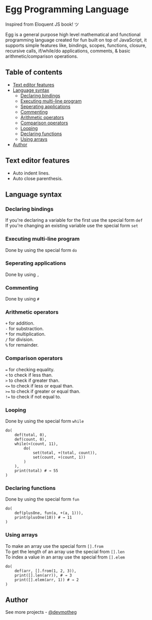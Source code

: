 # Egg Programming Language

Inspired from Eloquent JS book! ツ

Egg is a general purpose high level mathematical and functional programming language created for fun built on top of JavaScript, it supports simple features like, bindings, scopes, functions, closure, recursive calls, if/while/do applications, comments, & basic arithmetic/comparison operations.

## Table of contents

- [Text editor features](#text-editor-features)
- [Language syntax](#language-syntax)
  - [Declaring bindings](#declaring-bindings)
  - [Executing multi-line program](#executing-multi-line-program)
  - [Seperating applications](#seperating-applications)
  - [Commenting](#commenting)
  - [Arithmetic operators](#arithmetic-operators)
  - [Comparison operators](#comparison-operators)
  - [Looping](#looping)
  - [Declaring functions](#declaring-functions)
  - [Using arrays](#using-arrays)
- [Author](#author)

## Text editor features

- Auto indent lines.
- Auto close parenthesis.

## Language syntax

### Declaring bindings

If you're declaring a variable for the first use the special form `def`\
If you're changing an existing variable use the special form `set`

### Executing multi-line program

Done by using the special form `do`

### Seperating applications

Done by using `,`

### Commenting

Done by using `#`

### Arithmetic operators

`+` for addition.\
`-` for substraction.\
`*` for multiplication.\
`/` for division.\
`%` for remainder.

### Comparison operators

`=` for checking equality.\
`<` to check if less than.\
`>` to check if greater than.\
`<=` to check if less or equal than.\
`>=` to check if greater or equal than.\
`!=` to check if not equal to.

### Looping

Done by using the special form `while`

```
do(
    def(total, 0),
    def(count, 0),
    while(<(count, 11),
        do(
            set(total, +(total, count)),
            set(count, +(count, 1))
        )
    ),
    print(total) # → 55
)
```

### Declaring functions

Done by using the special form `fun`

```
do(
	def(plusOne, fun(a, +(a, 1))),
	print(plusOne(10)) # → 11
)
```

### Using arrays

To make an array use the special form `[].from`\
To get the length of an array use the special from `[].len`\
To index a value in an array use the special from `[].elem`

```
do(
	def(arr, [].from(1, 2, 3)),
	print([].len(arr)), # → 3
	print([].elem(arr, 1)) # → 2
)
```

## Author

See more projects - [@devmotheg](https://github.com/devmotheg?tab=repositories)
